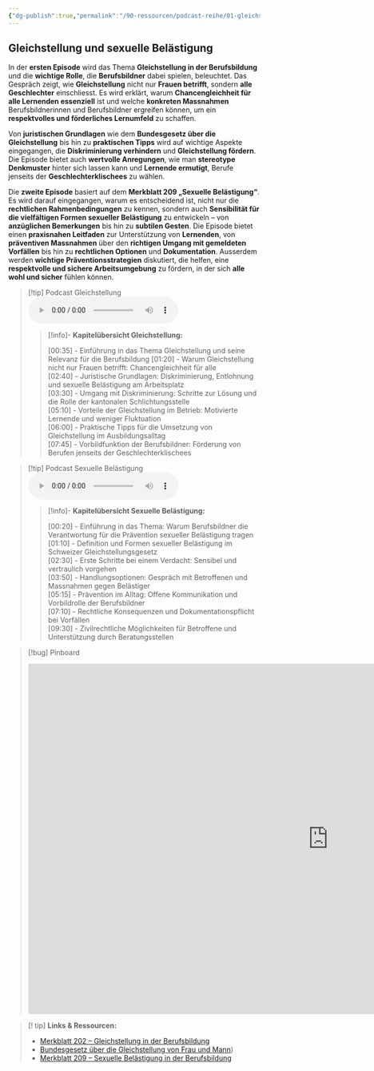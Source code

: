 ```yaml
---
{"dg-publish":true,"permalink":"/90-ressourcen/podcast-reihe/01-gleichstellung-sexuelle-belaestigung/"}
---
```


## Gleichstellung und sexuelle Belästigung

In der **ersten Episode** wird das Thema **Gleichstellung in der Berufsbildung** und die **wichtige Rolle**, die **Berufsbildner** dabei spielen, beleuchtet. Das Gespräch zeigt, wie **Gleichstellung** nicht nur **Frauen betrifft**, sondern **alle Geschlechter** einschliesst. Es wird erklärt, warum **Chancengleichheit für alle Lernenden essenziell** ist und welche **konkreten Massnahmen** Berufsbildnerinnen und Berufsbildner ergreifen können, um ein **respektvolles und förderliches Lernumfeld** zu schaffen.

Von **juristischen Grundlagen** wie dem **Bundesgesetz über die Gleichstellung** bis hin zu **praktischen Tipps** wird auf wichtige Aspekte eingegangen, die **Diskriminierung verhindern** und **Gleichstellung fördern**. Die Episode bietet auch **wertvolle Anregungen**, wie man **stereotype Denkmuster** hinter sich lassen kann und **Lernende ermutigt**, Berufe jenseits der **Geschlechterklischees** zu wählen. 

Die **zweite Episode** basiert auf dem **Merkblatt 209 „Sexuelle Belästigung“**. Es wird darauf eingegangen, warum es entscheidend ist, nicht nur die **rechtlichen Rahmenbedingungen** zu kennen, sondern auch **Sensibilität für die vielfältigen Formen sexueller Belästigung** zu entwickeln – von **anzüglichen Bemerkungen** bis hin zu **subtilen Gesten**. Die Episode bietet einen **praxisnahen Leitfaden** zur Unterstützung von **Lernenden**, von **präventiven Massnahmen** über den **richtigen Umgang mit gemeldeten Vorfällen** bis hin zu **rechtlichen Optionen** und **Dokumentation**. Ausserdem werden **wichtige Präventionsstrategien** diskutiert, die helfen, eine **respektvolle und sichere Arbeitsumgebung** zu fördern, in der sich **alle wohl und sicher** fühlen können.


>[!tip] Podcast Gleichstellung 
><audio controls><source src="https://raw.githubusercontent.com/bbk-bbw/audio/main/podcast/BBK_MB_Gleichstellung.mp3" type="audio/mpeg">Your browser does not support the audio element.</audio>
>>[!info]- **Kapitelübersicht Gleichstellung:**
>>
>>[00:35] - Einführung in das Thema Gleichstellung und seine Relevanz für die Berufsbildung
>>[01:20] - Warum Gleichstellung nicht nur Frauen betrifft: Chancengleichheit für alle  
>>[02:40] - Juristische Grundlagen: Diskriminierung, Entlohnung und sexuelle Belästigung am Arbeitsplatz  
>>[03:30] - Umgang mit Diskriminierung: Schritte zur Lösung und die Rolle der kantonalen Schlichtungsstelle  
>>[05:10] - Vorteile der Gleichstellung im Betrieb: Motivierte Lernende und weniger Fluktuation  
>>[06:00] - Praktische Tipps für die Umsetzung von Gleichstellung im Ausbildungsalltag  
[07:45] - Vorbildfunktion der Berufsbildner: Förderung von Berufen jenseits der Geschlechterklischees

>[!tip] Podcast Sexuelle Belästigung 
><audio controls><source src="https://raw.githubusercontent.com/bbk-bbw/audio/main/podcast/BBK_MB_Sexuelle Belästigung.mp3" type="audio/mpeg">Your browser does not support the audio element.</audio>
>>[!info]- **Kapitelübersicht Sexuelle Belästigung:**
>>
>>[00:20] - Einführung in das Thema: Warum Berufsbildner die Verantwortung für die Prävention sexueller Belästigung tragen  
>>[01:10] - Definition und Formen sexueller Belästigung im Schweizer Gleichstellungsgesetz  
>>[02:30] - Erste Schritte bei einem Verdacht: Sensibel und vertraulich vorgehen  
>>[03:50] - Handlungsoptionen: Gespräch mit Betroffenen und Massnahmen gegen Belästiger  
>>[05:15] - Prävention im Alltag: Offene Kommunikation und Vorbildrolle der Berufsbildner  
>>[07:10] - Rechtliche Konsequenzen und Dokumentationspflicht bei Vorfällen  
>>[09:30] - Zivilrechtliche Möglichkeiten für Betroffene und Unterstützung durch Beratungsstellen

>[!bug] Pinboard
><iframe src="https://tools.fobizz.com/pinboard/public_boards/7482d954-fce4-4692-a712-dab003716955?token=1b4e27d98d6b1d4d40b6913435d2dd00" style="border:0px #ffffff none;" name="myiFrame" scrolling="no" frameborder="1" marginheight="0px" marginwidth="0px" height="700px" width="1200px" allowfullscreen></iframe>

>[! tip] **Links & Ressourcen:**
>- [Merkblatt 202 – Gleichstellung in der Berufsbildung](https://www.berufsbildung.ch/de/dokumente/merkblatt-202-gleichstellung)
>- [Bundesgesetz über die Gleichstellung von Frau und Mann](https://www.fedlex.admin.ch/eli/cc/1996/1498_1498_1498/de))
>- [Merkblatt 209 – Sexuelle Belästigung in der Berufsbildung](https://www.berufsbildung.ch/de/dokumente/merkblatt-209-sexuelle-belaestigung)